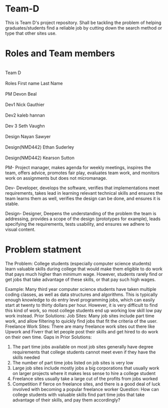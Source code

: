 # Team-D
This is Team D's project repository. Shall be tackling the problem of helping graduates/students find a reliable job by cutting down the search method or type that other sites use.

# Roles and Team members
<br> Team D </br> 
 <br>   Roles     First name     Last Name </br>
 <br>   PM            Devon        Beal    </br> 
 <br>   Dev1          Nick    Gauthier    </br> 
  <br>  Dev2          kaleb        hannan    </br> 
  <br>  Dev 3         Seth         Vaughn    </br> 
  <br>  Design        Nayan        Sawyer    </br> 
 <br>   Design(NMD442) Ethan        Suderley    </br> 
  <br>  Design(NMD442) Kearson      Sutton    </br> 

   PM- Project manager, makes agenda for weekly meetings,  inspires the team, offers advice, promotes fair play, evaluates team work, and monitors work on assignments but does not micromanage.
   
  Dev- Developer, develops the software, verifies that implementations  meet requirements, takes lead in learning relevant technical skills and ensures the team learns them as well, verifies the design can be done, and ensures it is stable.
  
  Design- Designer, Deepens the understanding of the problem the team is addressing, provides a scope of the design (prototypes for example), leads specifying the requirements, tests usability, and ensures we adhere to visual content. 


# Problem statment

The Problem: College students (especially computer science students) learn valuable skills during college that would make them eligible to do work that pays much higher than minimum wage. However, students rarely find or get jobs that take advantage of these skills, or that pay such high wages. 

Example: Many third year computer science students have taken multiple coding classes, as well as data structures and algorithms. This is typically enough knowledge to do entry level programming jobs, which can easily start at twenty to thirty dollars per hour. However, it is very difficult to find this kind of work, so most college students end up working low skill low pay work instead. 
Prior Solutions: 
Job Sites: Many job sites include part time work, and allow filtering to quickly find jobs that fit the criteria of the user. Freelance Work Sites: There are many freelance work sites out there like Upwork and Fiverr that let people post their skills and get hired to do work on their own time. 
Gaps in Prior Solutions: 
1) The part time jobs available on most job sites generally have degree requirements that college students cannot meet even if they have the skills needed 
2) The number of part time jobs listed on job sites is very low 
3) Large job sites include mostly jobs a big corporations that usually work on larger projects where it makes less sense to hire a college student 
4) Freelance sites usually take a large cut of the profits from jobs worked 
5) Competition if fierce on freelance sites, and there is a good deal of luck involved with becoming a popular freelance worker 
Question: How can college students with valuable skills find part time jobs that take advantage of their skills, and pay them accordingly?

